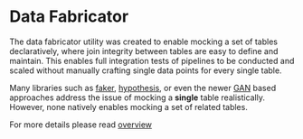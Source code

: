 # Data Fabricator

The data fabricator utility was created to enable mocking a set of tables declaratively,
where join integrity between tables are easy to define and maintain. This enables
full integration tests of pipelines to be conducted and scaled without manually
crafting single data points for every single table.

Many libraries such as [faker](https://github.com/joke2k/faker),
[hypothesis](https://github.com/HypothesisWorks/hypothesis/tree/master/hypothesis-python),
or even the newer [GAN](https://github.com/sdv-dev/TGAN) based approaches
address the issue of mocking a **single** table realistically. However, none natively
enables mocking a set of related tables.

For more details please read [overview](../docs/v0/00_overview.ipynb)